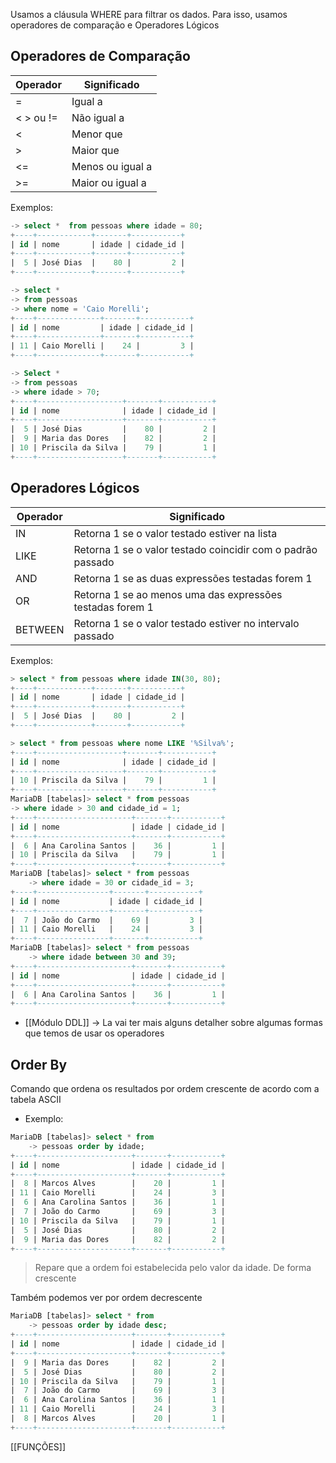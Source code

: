 Usamos a cláusula WHERE para filtrar os dados. Para isso, usamos operadores de comparação e Operadores Lógicos
## Operadores de Comparação

| Operador  | Significado      |
| --------- | ---------------- |
| =         | Igual a          |
| < > ou != | Não igual a      |
| <         | Menor que        |
| >         | Maior que        |
| <=        | Menos ou igual a |
| >=        | Maior ou igual a |

Exemplos:
```SQL
-> select *  from pessoas where idade = 80;
+----+------------+-------+-----------+
| id | nome       | idade | cidade_id |
+----+------------+-------+-----------+
|  5 | José Dias  |    80 |         2 |
+----+------------+-------+-----------+

-> select *
-> from pessoas 
-> where nome = 'Caio Morelli';
+----+--------------+-------+-----------+
| id | nome         | idade | cidade_id |
+----+--------------+-------+-----------+
| 11 | Caio Morelli |    24 |         3 |
+----+--------------+-------+-----------+

-> Select *
-> from pessoas
-> where idade > 70;
+----+-------------------+-------+-----------+
| id | nome              | idade | cidade_id |
+----+-------------------+-------+-----------+
|  5 | José Dias         |    80 |         2 |
|  9 | Maria das Dores   |    82 |         2 |
| 10 | Priscila da Silva |    79 |         1 |
+----+-------------------+-------+-----------+
```
## Operadores Lógicos

| Operador | Significado                                                 |
| -------- | ----------------------------------------------------------- |
| IN       | Retorna 1 se o valor testado estiver na lista               |
| LIKE     | Retorna 1 se o valor testado coincidir com o padrão passado |
| AND      | Retorna 1 se as duas expressões testadas forem 1            |
| OR       | Retorna 1 se ao menos uma das expressões testadas forem 1   |
| BETWEEN  | Retorna 1 se o valor testado estiver no intervalo passado   |
Exemplos:
```SQL
> select * from pessoas where idade IN(30, 80);
+----+------------+-------+-----------+
| id | nome       | idade | cidade_id |
+----+------------+-------+-----------+
|  5 | José Dias  |    80 |         2 |
+----+------------+-------+-----------+

> select * from pessoas where nome LIKE '%Silva%';
+----+-------------------+-------+-----------+
| id | nome              | idade | cidade_id |
+----+-------------------+-------+-----------+
| 10 | Priscila da Silva |    79 |         1 |
+----+-------------------+-------+-----------+
MariaDB [tabelas]> select * from pessoas
-> where idade > 30 and cidade_id = 1;
+----+---------------------+-------+-----------+
| id | nome                | idade | cidade_id |
+----+---------------------+-------+-----------+
|  6 | Ana Carolina Santos |    36 |         1 |
| 10 | Priscila da Silva   |    79 |         1 |
+----+---------------------+-------+-----------+
MariaDB [tabelas]> select * from pessoas
    -> where idade = 30 or cidade_id = 3;
+----+----------------+-------+-----------+
| id | nome           | idade | cidade_id |
+----+----------------+-------+-----------+
|  7 | João do Carmo  |    69 |         3 |
| 11 | Caio Morelli   |    24 |         3 |
+----+----------------+-------+-----------+
MariaDB [tabelas]> select * from pessoas
    -> where idade between 30 and 39;
+----+---------------------+-------+-----------+
| id | nome                | idade | cidade_id |
+----+---------------------+-------+-----------+
|  6 | Ana Carolina Santos |    36 |         1 |
+----+---------------------+-------+-----------+
```
- [[Módulo DDL]] -> La vai ter mais alguns detalher sobre algumas formas que temos de usar os operadores

## Order By
Comando que ordena os resultados por ordem crescente de acordo com a tabela ASCII
- Exemplo:
```SQL
MariaDB [tabelas]> select * from
    -> pessoas order by idade;
+----+---------------------+-------+-----------+
| id | nome                | idade | cidade_id |
+----+---------------------+-------+-----------+
|  8 | Marcos Alves        |    20 |         1 |
| 11 | Caio Morelli        |    24 |         3 |
|  6 | Ana Carolina Santos |    36 |         1 |
|  7 | João do Carmo       |    69 |         3 |
| 10 | Priscila da Silva   |    79 |         1 |
|  5 | José Dias           |    80 |         2 |
|  9 | Maria das Dores     |    82 |         2 |
+----+---------------------+-------+-----------+
```
> Repare que a ordem foi estabelecida pelo valor da idade. De forma crescente

Também podemos ver por ordem decrescente
```SQL
MariaDB [tabelas]> select * from 
	-> pessoas order by idade desc;
+----+---------------------+-------+-----------+
| id | nome                | idade | cidade_id |
+----+---------------------+-------+-----------+
|  9 | Maria das Dores     |    82 |         2 |
|  5 | José Dias           |    80 |         2 |
| 10 | Priscila da Silva   |    79 |         1 |
|  7 | João do Carmo       |    69 |         3 |
|  6 | Ana Carolina Santos |    36 |         1 |
| 11 | Caio Morelli        |    24 |         3 |
|  8 | Marcos Alves        |    20 |         1 |
+----+---------------------+-------+-----------+
```

[[FUNÇÕES]]
